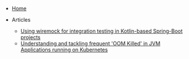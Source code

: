 * [Home](/)

* Articles
  * [Using wiremock for integration testing in Kotlin-based Spring-Boot projects](articles/wiremock_for_integration_testing.md)
  * [Understanding and tackling frequent 'OOM Killed' in JVM Applications running on Kubernetes](articles/oom_killed_in_jvm_applications.md)
